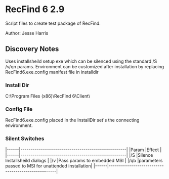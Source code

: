 # RecFind 6 2.9
Script files to create test package of RecFind.

Author: Jesse Harris

## Discovery Notes
Uses installsheild setup exe which can be silenced using the standard /S /v/qn params.
Environment can be customized after installation by replacing RecFind6.exe.config manifest file in installdir

### Install Dir
C:\Program Files (x86)\RecFind 6\Client\

### Config File
RecFind6.exe.config placed in the InstallDir set's the connecting environment.

### Silent Switches
|------|----------------------------------------------------|
|Param |Effect                                              |
|------|----------------------------------------------------|
|/S    |Silence Installsheild dialogs                       |
|/v    |Pass params to embedded MSI                         |
|/qb   |parameters passed to MSI for unattended installation|
|------|----------------------------------------------------|
